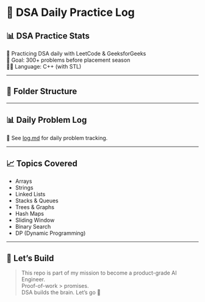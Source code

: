 # 🧠 DSA Daily Practice Log

## 📊 DSA Practice Stats

<!--STATS-START-->
<!--STATS-END-->

📅 Practicing DSA daily with LeetCode & GeeksforGeeks  
🎯 Goal: 300+ problems before placement season  
🧑‍💻 Language: C++ (with STL)

---

## 📂 Folder Structure


---

## 📊 Daily Problem Log

📌 See [log.md](./log.md) for daily problem tracking.

---

## 📈 Topics Covered

- Arrays
- Strings
- Linked Lists
- Stacks & Queues
- Trees & Graphs
- Hash Maps
- Sliding Window
- Binary Search
- DP (Dynamic Programming)

---

## 🚀 Let’s Build

> This repo is part of my mission to become a product-grade AI Engineer.  
> Proof-of-work > promises.  
> DSA builds the brain. Let’s go 💪
